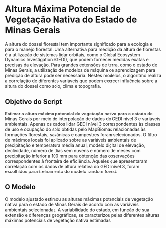 # Altura Máxima Potencial de Vegetação Nativa do Estado de Minas Gerais

A altura do dossel florestal tem importante significado para a ecologia e para o manejo florestal. Uma alternativa para medição da altura de florestas é a utilização de sistemas lidar orbitais, como o Global Ecosystem Dynamics Investigation (GEDI), que podem fornecer medidas exatas e precisas da elevação. 
Para grandes extensões de terra, como o estado de Minas Gerais, a utilização de modelos de máquina de aprendizagem para predição de altura pode ser necessária. Nestes modelos, o algoritmo realiza a correlação de diferentes variáveis que podem exercer influência sobre a altura do dossel como solo, clima e topografia. 

## Objetivo do Script

Estimar a altura máxima potencial de vegetação nativa para o estado de Minas Gerais por meio de interpolação de dados do GEDI nível 3 e variáveis ambientais. Apenas os dados
lidar GEDI nível 3 correspondentes às classes de uso e ocupação do solo obtidas pelo MapBiomas relacionadas às formações florestais, savânicas e campestres foram selecionados.
O filtro de máximos locais foi aplicado sobre as variáveis ambientais de precipitação e temperatura média anual, modelo digital de elevação, declividade, número de dias sem nuvens
e número de meses com precipitação inferior a 100 mm para obtenção das observações correspondentes à fronteira de eficiência. Aqueles que apresentaram correlação com os dados de altura relativa do GEDI nível 3, foram escolhidos para treinamento do modelo random forest. 

## O Modelo

O modelo ajustado estimou as alturas máximas potenciais de vegetação nativa para o estado de Minas Gerais de acordo com as variáveis ambientais selecionadas. A variabilidade do estado, em função de sua extensão e diferenças geográficas, se caracterizou pelas diferentes alturas máximas potenciais de vegetação nativa estimadas.
